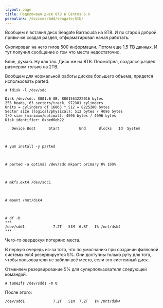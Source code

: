 ```yaml
---
layout: page
title: Подключаем диск 8TB в Centos 6.X
permalink: /devices/hdd/seagate/8tb/
---
```


Вообщем я вставил диск Seagate Barracuda на 8TB. И по старой доброй привычке создал раздел, отформатировал начал работать.

Скопировал на него гигов 500 информации. Потом еще 1,5 TB данных.
И тут получил сообщение о том что места недостаточно.

Блин, думаю. Ну как так. Диск же на 8TB. Посмотрел, создался раздел размером только на 2TB.

Вообщем для нормальной работы дисков большего объема, придется использовать parted.


    # fdisk -l /dev/sdc

    Disk /dev/sdc: 8001.6 GB, 8001563222016 bytes
    255 heads, 63 sectors/track, 972801 cylinders
    Units = cylinders of 16065 * 512 = 8225280 bytes
    Sector size (logical/physical): 512 bytes / 4096 bytes
    I/O size (minimum/optimal): 4096 bytes / 4096 bytes
    Disk identifier: 0xbed6eb22

       Device Boot      Start         End      Blocks   Id  System


<br/>

    # yum install -y parted


<br/>

    # parted -a optimal /dev/sdc mkpart primary 0% 100%

<!--
# parted /dev/sdc
GNU Parted 2.1
Using /dev/sdc
Welcome to GNU Parted! Type 'help' to view a list of commands.
(parted)  

<br/>

(parted) mklabel gpt                                                      
Warning: The existing disk label on /dev/sdc will be destroyed and all data on
this disk will be lost. Do you want to continue?
Yes/No? yes

<br/>

(parted) unit TB

<br/>

(parted) mkpart primary 0 100%

<br/>

(parted) print                                                            
Model: ATA ST8000AS0002-1NA (scsi)
Disk /dev/sdc: 8.00TB
Sector size (logical/physical): 512B/4096B
Partition Table: gpt

Number  Start   End     Size    File system  Name     Flags
 1      0.00TB  0.00TB  0.00TB               primary


<br/>

 (parted) quit

-->

<br/>

    # mkfs.ext4 /dev/sdc1

<br/>

    # mount /mnt/dsk4

<br/>

    # df -h
    ***
    /dev/sdd1             7.2T   51M  6.8T   1% /mnt/dsk4
    ***


Чего-то овердохуя потеряно места.

В первую очередь из-за того, что по умолчанию при создании файловой системы ext4 резервируется 5%. Они доступны только руту для того, чтобы пользователи не забили всё место, если это системный диск.


Отменяем резервирование 5% для суперпользователя следующей командой.

    # tune2fs /dev/sdd1 -m 0

После этого:

    /dev/sdd1             7.2T   51M  7.2T   1% /mnt/dsk4
